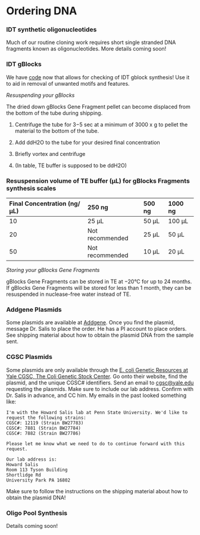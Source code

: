 # Ordering DNA

### IDT synthetic oligonucleotides

Much of our routine cloning work requires short single stranded DNA fragments known as oligonucleotides. More details coming soon!

### IDT gBlocks

We have [code](https://github.com/hsalis/Private-Code/blob/master/DNAc/shared/seq_assess.py) now that allows for checking of IDT gblock synthesis! Use it to aid in removal of unwanted motifs and features.

_Resuspending your gBlocks_

The dried down gBlocks Gene Fragment pellet can become displaced from the bottom of the tube during shipping.

1. Centrifuge the tube for 3−5 sec at a minimum of 3000 x g to pellet the material to the bottom of the tube.

2. Add ddH2O to the tube for your desired final concentration

3. Briefly vortex and centrifuge

4. \(In table, TE buffer is supposed to be ddH2O\)

### Resuspension volume of TE buffer \(µL\) for gBlocks Fragments synthesis scales

| Final Concentration \(ng/µL\) | 250 ng | 500 ng | 1000 ng |
| :--- | :--- | :--- | :--- |
| 10 | 25 µL | 50 µL | 100 µL |
| 20 | Not recommended | 25 µL | 50 µL |
| 50 | Not recommended | 10 µL | 20 µL |

_Storing your gBlocks Gene Fragments_

gBlocks Gene Fragments can be stored in TE at −20°C for up to 24 months. If gBlocks Gene Fragments will be stored for less than 1 month, they can be resuspended in nuclease-free water instead of TE.

### Addgene Plasmids

Some plasmids are available at [Addgene](https://www.addgene.org/). Once you find the plasmid, message Dr. Salis to place the order. He has a PI account to place orders. See shipping material about how to obtain the plasmid DNA from the sample sent.

### CGSC Plasmids

Some plasmids are only available through the [E. coli Genetic Resources at Yale CGSC, The Coli Genetic Stock Center](https://cgsc2.biology.yale.edu/index.php). Go onto their website, find the plasmid, and the unique CGSC\# identifiers. Send an email to [cgsc@yale.edu](/cgsc@yale.edu) requesting the plasmids. Make sure to include our lab address. Confirm with Dr. Salis in advance, and CC him. My emails in the past looked something like:

```
I'm with the Howard Salis lab at Penn State University. We'd like to request the following strains:
CGSC#: 12119 (Strain BW27783)
CGSC#: 7881 (Strain BW27784)
CGSC#: 7882 (Strain BW27786)

Please let me know what we need to do to continue forward with this request.

Our lab address is:
Howard Salis
Room 113 Tyson Building
Shortlidge Rd
University Park PA 16802
```

Make sure to follow the instructions on the shipping material about how to obtain the plasmid DNA!

### Oligo Pool Synthesis

Details coming soon!

